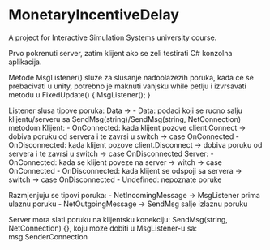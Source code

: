 # MonetaryIncentiveDelay
A project for Interactive Simulation Systems university course.

Prvo pokrenuti server, zatim klijent ako se zeli testirati C# konzolna aplikacija.

Metode MsgListener() sluze za slusanje nadoolazezih poruka, kada ce se prebacivati u unity,
potrebno je maknuti vanjsku while petlju i izvrsavati metodu u FixedUpdate() { MsgListener(); }

Listener slusa tipove poruka: Data -> 
	- Data: podaci koji se rucno salju klijentu/serveru sa SendMsg(string)/SendMsg(string, NetConnection) metodom
	Klijent: 
		- OnConnected: kada klijent pozove client.Connect -> dobiva poruku od servera i te zavrsi u switch -> case OnConnected
		- OnDisconnected: kada klijent pozove client.Disconnect -> dobiva poruku od servera i te zavrsi u switch -> case OnDisconnected
	Server: 
		- OnConnected: kada se klijent poveze na server -> witch -> case OnConnected
		- OnDisconnected: kada klijent se odspoji sa servera -> switch -> case OnDisconnected
	- Undefined: nepoznate poruke
	
Razmjenjuju se tipovi poruka: 
	- NetIncomingMessage -> MsgListener prima ulaznu poruku
	- NetOutgoingMessage -> SendMsg salje izlaznu poruku

Server mora slati poruku na klijentsku konekciju: SendMsg(string, NetConnection) {}, koju moze dobiti u MsgListener-u sa: msg.SenderConnection	
	